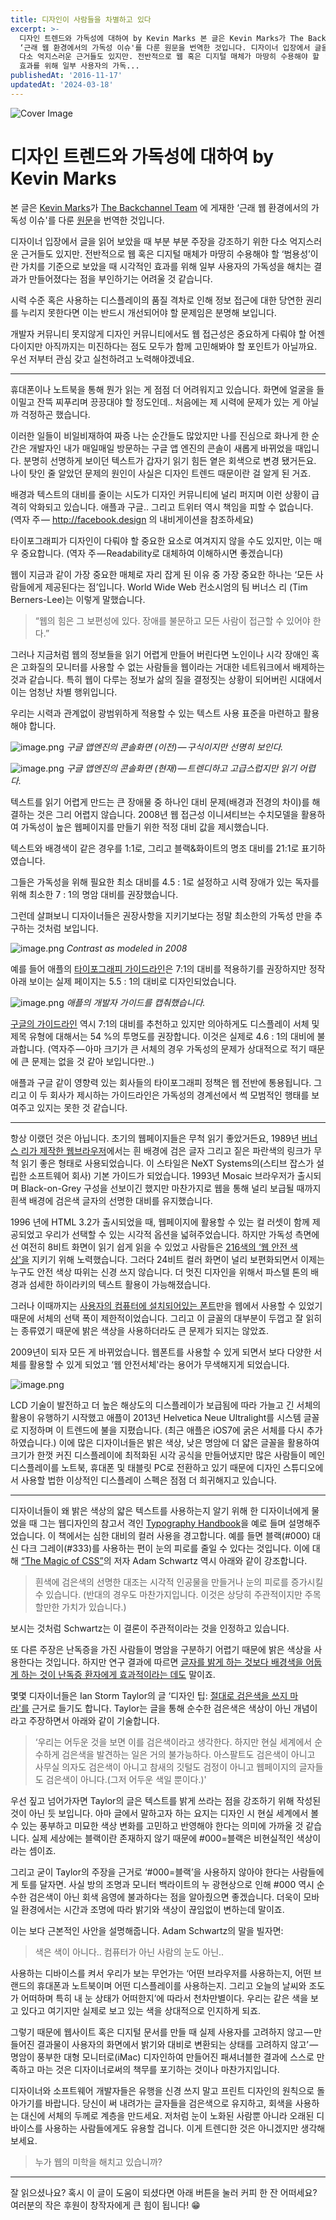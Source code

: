```yaml
---
title: 디자인이 사람들을 차별하고 있다
excerpt: >-
  디자인 트렌드와 가독성에 대하여 by Kevin Marks 본 글은 Kevin Marks가 The Backchannel Team 에 게재한
  ‘근래 웹 환경에서의 가독성 이슈'를 다룬 원문을 번역한 것입니다. 디자이너 입장에서 글을 읽어 보았을 때 부분 부분 주장을 강조하기 위한
  다소 억지스러운 근거들도 있지만. 전반적으로 웹 혹은 디지털 매체가 마땅히 수용해야 할 ‘범용성’이란 가치를 기준으로 보았을 때 시각적인
  효과를 위해 일부 사용자의 가독...
publishedAt: '2016-11-17'
updatedAt: '2024-03-18'
---
```


![Cover Image](images/skkoys5M5.jpeg)

# 디자인 트렌드와 가독성에 대하여 by Kevin Marks

본 글은 [Kevin Marks](https://backchannel.com/@kevinmarks?source=post_header_lockup)가 [The Backchannel Team](https://medium.com/u/96b1b4d8e25c) 에 게재한 ‘근래 웹 환경에서의 가독성 이슈'를 다룬 [원문](https://backchannel.com/how-the-web-became-unreadable-a781ddc711b6#.osdb2q34c)을 번역한 것입니다.

디자이너 입장에서 글을 읽어 보았을 때 부분 부분 주장을 강조하기 위한 다소 억지스러운 근거들도 있지만. 전반적으로 웹 혹은 디지털 매체가 마땅히 수용해야 할 ‘범용성’이란 가치를 기준으로 보았을 때 시각적인 효과를 위해 일부 사용자의 가독성을 해치는 결과가 만들어졌다는 점을 부인하기는 어려울 것 같습니다.

시력 수준 혹은 사용하는 디스플레이의 품질 격차로 인해 정보 접근에 대한 당연한 권리를 누리지 못한다면 이는 반드시 개선되어야 할 문제임은 분명해 보입니다.

개발자 커뮤니티 못지않게 디자인 커뮤니티에서도 웹 접근성은 중요하게 다뤄야 할 어젠다이지만 아직까지는 미진하다는 점도 모두가 함께 고민해봐야 할 포인트가 아닐까요. 우선 저부터 관심 갖고 실천하려고 노력해야겠네요.

-----

휴대폰이나 노트북을 통해 뭔가 읽는 게 점점 더 어려워지고 있습니다. 화면에 얼굴을 들이밀고 잔뜩 찌푸리며 끙끙대야 할 정도인데.. 처음에는 제 시력에 문제가 있는 게 아닐까 걱정하곤 했습니다.

이러한 일들이 비일비재하여 짜증 나는 순간들도 많았지만 나를 진심으로 화나게 한 순간은 개발자인 내가 매일매일 방문하는 구글 앱 엔진의 콘솔이 새롭게 바뀌었을 때입니다. 분명히 선명하게 보이던 텍스트가 갑자기 읽기 힘든 옅은 회색으로 변경 됐거든요. 나이 탓인 줄 알았던 문제의 원인이 사실은 디자인 트렌드 때문이란 걸 알게 된 거죠.

배경과 텍스트의 대비를 줄이는 시도가 디자인 커뮤니티에 널리 퍼지며 이런 상황이 급격히 악화되고 있습니다. 애플과 구글.. 그리고 트위터 역시 책임을 피할 수 없습니다. (역자 주 — http://facebook.design 의 내비게이션을 참조하세요)

타이포그래피가 디자인이 다뤄야 할 중요한 요소로 여겨지지 않을 수도 있지만, 이는 매우 중요합니다. (역자 주 — Readability로 대체하여 이해하시면 좋겠습니다)

웹이 지금과 같이 가장 중요한 매체로 자리 잡게 된 이유 중 가장 중요한 하나는 ‘모든 사람들에게 제공된다는 점’입니다. World Wide Web 컨소시엄의 팀 버너스 리 (Tim Berners-Lee)는 이렇게 말했습니다.

> “웹의 힘은 그 보편성에 있다. 장애를 불문하고 모든 사람이 접근할 수 있어야 한다.”

그러나 지금처럼 웹의 정보들을 읽기 어렵게 만들어 버린다면 노인이나 시각 장애인 혹은 고화질의 모니터를 사용할 수 없는 사람들을 웹이라는 거대한 네트워크에서 배제하는 것과 같습니다. 특히 웹이 다루는 정보가 삶의 질을 결정짓는 상황이 되어버린 시대에서 이는 엄청난 차별 행위입니다.

우리는 시력과 관계없이 광범위하게 적용할 수 있는 텍스트 사용 표준을 마련하고 활용해야 합니다.

![image.png](https://cdn.hashnode.com/res/hashnode/image/upload/v1611489476683/1auPtOdNk.png)
*구글 앱엔진의 콘솔화면 (이전) — 구식이지만 선명히 보인다.*

![image.png](https://cdn.hashnode.com/res/hashnode/image/upload/v1611489502736/UDF3YEVzA.png)
*구글 앱엔진의 콘솔화면 (현재) — 트렌디하고 고급스럽지만 읽기 어렵다.*

텍스트를 읽기 어렵게 만드는 큰 장애물 중 하나인 대비 문제(배경과 전경의 차이)를 해결하는 것은 그리 어렵지 않습니다. 2008년 웹 접근성 이니셔티브는 수치모델을 활용하여 가독성이 높은 웹페이지를 만들기 위한 적정 대비 값을 제시했습니다.

텍스트와 배경색이 같은 경우를 1:1로, 그리고 블랙&화이트의 명조 대비를 21:1로 표기하였습니다.

그들은 가독성을 위해 필요한 최소 대비를 4.5 : 1로 설정하고 시력 장애가 있는 독자를 위해 최소한 7 : 1의 명암 대비를 권장했습니다.

그런데 살펴보니 디자이너들은 권장사항을 지키기보다는 정말 최소한의 가독성 만을 추구하는 것처럼 보입니다.

![image.png](https://cdn.hashnode.com/res/hashnode/image/upload/v1611489525775/pNpctJ1_e.png)
*Contrast as modeled in 2008*

예를 들어 애플의 [타이포그래피 가이드라인](https://developer.apple.com/ios/human-interface-guidelines/visual-design/color/)은 7:1의 대비를 적용하기를 권장하지만 정작 아래 보이는 실제 페이지는 5.5 : 1의 대비로 디자인되었습니다.

![image.png](https://cdn.hashnode.com/res/hashnode/image/upload/v1611489550935/myuzYQtbK.png)
*애플의 개발자 가이드를 캡춰했습니다.*

[구글의 가이드라인](https://material.google.com/style/typography.html#typography-line-height) 역시 7:1의 대비를 추천하고 있지만 의아하게도 디스플레이 서체 및 제목 유형에 대해서는 54 %의 투명도를 권장합니다. 이것은 실제로 4.6 : 1의 대비에 불과합니다. (역자주 — 아마 크기가 큰 서체의 경우 가독성의 문제가 상대적으로 적기 때문에 큰 문제는 없을 것 같아 보입니다만..)

애플과 구글 같이 영향력 있는 회사들의 타이포그래피 정책은 웹 전반에 통용됩니다. 그리고 이 두 회사가 제시하는 가이드라인은 가독성의 경계선에서 썩 모범적인 행태를 보여주고 있지는 못한 것 같습니다.

---

항상 이랬던 것은 아닙니다. 초기의 웹페이지들은 무척 읽기 좋았거든요, 1989년 [버너스 리가 제작한 웹브라우저](https://www.w3.org/History/1994/WWW/Journals/CACM/screensnap2_24c.gif)에서는 흰 배경에 검은 글자 그리고 짙은 파란색의 링크가 무척 읽기 좋은 형태로 사용되었습니다. 이 스타일은 NeXT Systems의(스티브 잡스가 설립한 소프트웨어 회사) 기본 가이드가 되었습니다. 1993년 Mosaic 브라우저가 출시되며 Black-on-Grey 구성을 선보이긴 했지만 마찬가지로 웹을 통해 널리 보급될 때까지 흰색 배경에 검은색 글자의 선명한 대비를 유지했습니다.

1996 년에 HTML 3.2가 출시되었을 때, 웹페이지에 활용할 수 있는 컬 러셋이 함께 제공되었고 우리가 선택할 수 있는 시각적 옵션을 넓혀주었습니다. 하지만 가독성 측면에선 여전히 8비트 화면이 읽기 쉽게 읽을 수 있었고 사람들은 [216색의 ‘웹 안전 색상'을](http://www.color-hex.com/216-web-safe-colors/) 지키기 위해 노력했습니다. 그러다 24비트 컬러 화면이 널리 보편화되면서 이제는 누구도 안전 색상 따위는 신경 쓰지 않습니다. 더 멋진 디자인을 위해서 파스텔 톤의 배경과 섬세한 하이라키의 텍스트 활용이 가능해졌습니다.

그러나 이때까지는 [사용자의 컴퓨터에 설치되어있는 폰트](http://www.ampsoft.net/webdesign-l/WindowsMacFonts.html)만을 웹에서 사용할 수 있었기 때문에 서체의 선택 폭이 제한적이었습니다. 그리고 이 글꼴의 대부분이 두껍고 잘 읽히는 종류였기 때문에 밝은 색상을 사용하더라도 큰 문제가 되지는 않았죠.

2009년이 되자 모든 게 바뀌었습니다. 웹폰트를 사용할 수 있게 되면서 보다 다양한 서체를 활용할 수 있게 되었고 ‘웹 안전서체'라는 용어가 무색해지게 되었습니다.

![image.png](https://cdn.hashnode.com/res/hashnode/image/upload/v1611489575315/5VOAYL8ci.png)

LCD 기술이 발전하고 더 높은 해상도의 디스플레이가 보급됨에 따라 가늘고 긴 서체의 활용이 유행하기 시작했고 애플이 2013년 Helvetica Neue Ultralight를 시스템 글꼴로 지정하며 이 트렌드에 불을 지폈습니다. (최근 애플은 iOS7에 굵은 서체를 다시 추가하였습니다.) 이에 많은 디자이너들은 밝은 색상, 낮은 명암에 더 얇은 글꼴을 활용하여 크기가 한껏 커진 디스플레이에 최적화된 시각 공식을 만들어냈지만 많은 사람들이 메인 디스플레이를 노트북, 휴대폰 및 태블릿 PC로 전환하고 있기 때문에 디자인 스튜디오에서 사용할 법한 이상적인 디스플레이 스펙은 점점 더 희귀해지고 있습니다.

---

디자이너들이 왜 밝은 색상의 얇은 텍스트를 사용하는지 알기 위해 한 디자이너에게 물었을 때 그는 웹디자인의 참고서 격인 [Typography Handbook](http://typographyhandbook.com/#color)을 예로 들며 설명해주었습니다. 이 책에서는 심한 대비의 컬러 사용을 경고합니다. 예를 들면 블랙(#000) 대신 다크 그레이(#333)를 사용하는 편이 눈의 피로를 줄일 수 있다는 것입니다. 이에 대해 [“The Magic of CSS”](http://adamschwartz.co/magic-of-css/chapters/4-color/)의 저자 Adam Schwartz 역시 아래와 같이 강조합니다.

> 흰색에 검은색의 선명한 대조는 시각적 인공물을 만들거나 눈의 피로를 증가시킬 수 있습니다. (반대의 경우도 마찬가지입니다. 이것은 상당히 주관적이지만 주목할만한 가치가 있습니다.)

보시는 것처럼 Schwartz는 이 결론이 주관적이라는 것을 인정하고 있습니다.

또 다른 주장은 난독증을 가진 사람들이 명암을 구분하기 어렵기 때문에 밝은 색상을 사용한다는 것입니다. 하지만 연구 결과에 따르면 [글자를 밝게 하는 것보다 배경색을 어둡게 하는 것이 난독증 환자에게 효과적이라는 데도](https://kevinmarks.github.io/textsamples.html) 말이죠.

몇몇 디자이너들은 Ian Storm Taylor의 글 ‘디자인 팁: [절대로 검은색을 쓰지 마라'를](https://ianstormtaylor.com/design-tip-never-use-black) 근거로 들기도 합니다. Taylor는 글을 통해 순수한 검은색은 색상이 아닌 개념이라고 주장하면서 아래와 같이 기술합니다.

> ‘우리는 어두운 것을 보면 이를 검은색이라고 생각한다. 하지만 현실 세계에서 순수하게 검은색을 발견하는 일은 거의 불가능하다. 아스팔트도 검은색이 아니고 사무실 의자도 검은색이 아니고 참새의 깃털도 검정이 아니고 웹페이지의 글자들도 검은색이 아니다.(그저 어두운 색일 뿐이다.)'

우선 짚고 넘어가자면 Taylor의 글은 텍스트를 밝게 쓰라는 점을 강조하기 위해 작성된 것이 아닌 듯 보입니다. 아마 글에서 말하고자 하는 요지는 디자인 시 현실 세계에서 볼 수 있는 풍부하고 미묘한 색상 변화를 고민하고 반영해야 한다는 의미에 가까울 것 같습니다. 실제 세상에는 블랙이란 존재하지 않기 때문에 #000=블랙은 비현실적인 색상이라는 셈이죠.

그리고 굳이 Taylor의 주장을 근거로 ‘#000=블랙’을 사용하지 않아야 한다는 사람들에게 토를 달자면. 사실 방의 조명과 모니터 백라이트의 누 광현상으로 인해 #000 역시 순수한 검은색이 아닌 회색 음영에 불과하다는 점을 알아줬으면 좋겠습니다. 더욱이 모바일 환경에서는 시간과 조명에 따라 밝기와 색상이 끊임없이 변하는데 말이죠.

이는 보다 근본적인 사안을 설명해줍니다. Adam Schwartz의 말을 빌자면:

> 색은 색이 아니다.. 컴퓨터가 아닌 사람의 눈도 아닌..

사용하는 디바이스를 켜서 우리가 보는 무언가는 ‘어떤 브라우저를 사용하는지, 어떤 브랜드의 휴대폰과 노트북이며 어떤 디스플레이를 사용하는지. 그리고 오늘의 날씨와 조도가 어떠하며 특히 내 눈 상태가 어떠한지’에 따라서 천차만별이다. 우리는 같은 색을 보고 있다고 여기지만 실제로 보고 있는 색을 상대적으로 인지하게 되죠.

그렇기 때문에 웹사이트 혹은 디지털 문서를 만들 때 실제 사용자를 고려하지 않고 — 만들어진 결과물이 사용자의 화면에서 밝기와 대비로 변환되는 상태를 고려하지 않고’ — 명암이 풍부한 대형 모니터로(iMac) 디자인하여 만들어진 패셔너블한 결과에 스스로 만족하고 마는 것은 디자이너로써의 책무를 포기하는 것이나 마찬가지입니다.

디자이너와 소프트웨어 개발자들은 유행을 신경 쓰지 말고 프린트 디자인의 원칙으로 돌아가기를 바랍니다. 당신이 써 내려가는 글자들을 검은색으로 유지하고, 회색을 사용하는 대신에 서체의 두께로 계층을 만드세요. 저처럼 눈이 노화된 사람뿐 아니라 오래된 디바이스를 사용하는 사람들에게도 유용할 겁니다. 이게 트렌디한 것은 아니겠지만 생각해 보세요.

> 누가 웹의 미학을 해치고 있습니까?

---

잘 읽으셨나요? 혹시 이 글이 도움이 되셨다면 아래 버튼을 눌러 커피 한 잔 어떠세요?
여러분의 작은 후원이 창작자에게 큰 힘이 됩니다! 😁
